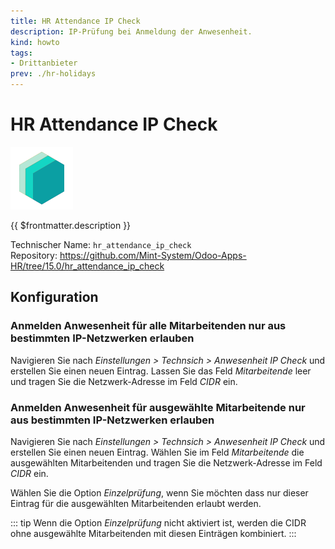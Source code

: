 ```yaml
---
title: HR Attendance IP Check
description: IP-Prüfung bei Anmeldung der Anwesenheit.
kind: howto
tags:
- Drittanbieter
prev: ./hr-holidays
---
```

# HR Attendance IP Check
![icon_oms_box](attachments/icons_odoo_mint_system.png)

{{ $frontmatter.description }}

Technischer Name: `hr_attendance_ip_check`\
Repository: <https://github.com/Mint-System/Odoo-Apps-HR/tree/15.0/hr_attendance_ip_check>

## Konfiguration

### Anmelden Anwesenheit für alle Mitarbeitenden nur aus bestimmten IP-Netzwerken erlauben

Navigieren Sie nach *Einstellungen > Technsich > Anwesenheit IP Check* und erstellen Sie einen neuen Eintrag.  Lassen Sie das Feld *Mitarbeitende* leer und tragen Sie die Netzwerk-Adresse im Feld *CIDR* ein.

### Anmelden Anwesenheit für ausgewählte Mitarbeitende nur aus bestimmten IP-Netzwerken erlauben

Navigieren Sie nach *Einstellungen > Technsich > Anwesenheit IP Check* und erstellen Sie einen neuen Eintrag. Wählen Sie im Feld *Mitarbeitende* die ausgewählten Mitarbeitenden und tragen Sie die Netzwerk-Adresse im Feld *CIDR* ein.

Wählen Sie die Option *Einzelprüfung*, wenn Sie möchten dass nur dieser Eintrag für die ausgewählten Mitarbeitenden erlaubt werden.

::: tip
Wenn die Option *Einzelprüfung* nicht aktiviert ist, werden die CIDR ohne ausgewählte Mitarbeitenden mit diesen Einträgen kombiniert.
:::